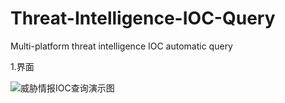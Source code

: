 # Threat-Intelligence-IOC-Query
Multi-platform threat intelligence IOC automatic query

1.界面

![威胁情报IOC查询演示图](https://github.com/user-attachments/assets/1e3ba2cf-339d-4fef-be84-b3da55db0620)



